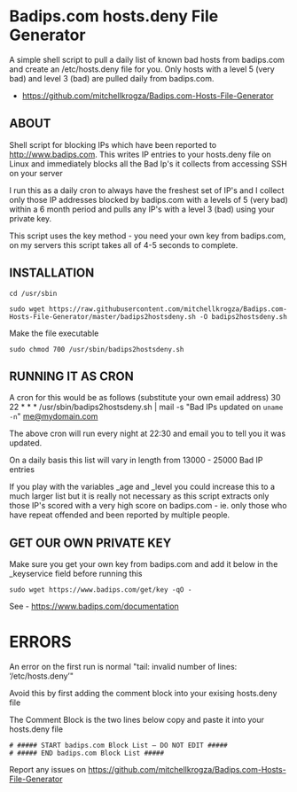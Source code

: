 # Badips.com hosts.deny File Generator

A simple shell script to pull a daily list of known bad hosts from badips.com and create an /etc/hosts.deny file for you. 
Only hosts with a level 5 (very bad) and level 3 (bad) are pulled daily from badips.com.

- https://github.com/mitchellkrogza/Badips.com-Hosts-File-Generator

## ABOUT

Shell script for blocking IPs which have been reported to http://www.badips.com. This writes IP entries to your hosts.deny file on Linux and immediately blocks all the Bad Ip's it collects from accessing SSH on your server

I run this as a daily cron to always have the freshest set of IP's and I collect only those IP addresses blocked by badips.com with a levels of 5 (very bad) within a 6 month period and pulls any IP's with a level 3 (bad) using your private key.

This script uses the key method - you need your own key from badips.com, on my servers this script takes all of 4-5 seconds to complete.

## INSTALLATION

`cd /usr/sbin`

`sudo wget https://raw.githubusercontent.com/mitchellkrogza/Badips.com-Hosts-File-Generator/master/badips2hostsdeny.sh -O badips2hostsdeny.sh`

Make the file executable

`sudo chmod 700 /usr/sbin/badips2hostsdeny.sh`

## RUNNING IT AS CRON

A cron for this would be as follows (substitute your own email address)
30 22 * * * /usr/sbin/badips2hostsdeny.sh | mail -s "Bad IPs updated on `uname -n`" me@mydomain.com

The above cron will run every night at 22:30 and email you to tell you it was updated.

On a daily basis this list will vary in length from 13000 - 25000 Bad IP entries

If you play with the variables _age and _level you could increase this to a much larger list but it is really not necessary as this script extracts only those IP's scored with a very high score on badips.com - ie. only those who have repeat offended and been reported by multiple people.

## GET OUR OWN PRIVATE KEY

Make sure you get your own key from badips.com and add it below in the _keyservice field before running this

`sudo wget https://www.badips.com/get/key -qO -`

See - https://www.badips.com/documentation

# ERRORS

An error on the first run is normal "tail: invalid number of lines: ‘/etc/hosts.deny’"

Avoid this by first adding the comment block into your exising hosts.deny file

The Comment Block is the two lines below copy and paste it into your hosts.deny file

```
# ##### START badips.com Block List — DO NOT EDIT #####
# ##### END badips.com Block List #####
```

Report any issues on https://github.com/mitchellkrogza/Badips.com-Hosts-File-Generator

